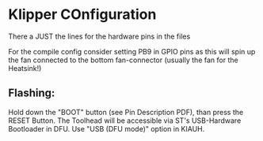 # Klipper COnfiguration

There a JUST the lines for the hardware pins in the files

For the compile config consider setting PB9 in GPIO pins as this will spin up the fan connected to the bottom fan-connector (usually the fan for the Heatsink!)

## Flashing:

Hold down the "BOOT" button (see Pin Description PDF), than press the RESET Button. The Toolhead will be accessible via ST's USB-Hardware Bootloader in DFU. Use "USB (DFU mode)" option in KIAUH.